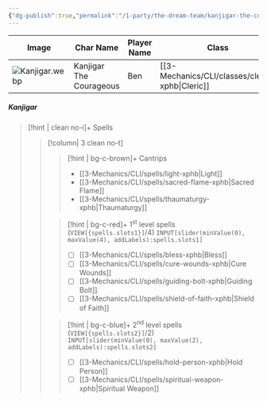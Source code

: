 ```yaml
---
{"dg-publish":true,"permalink":"/1-party/the-dream-team/kanjigar-the-courageous/","tags":["player"],"created":"2025-03-16T19:42:29.974-04:00","updated":"2025-04-01T13:26:25.186-04:00"}
---
```



| Image              | Char Name         | Player Name    | Class         | Race         | Level         |
| ------------------ | ----------------- | -------------- | ------------- | ------------ | ------------- |
| ![Kanjigar.webp](/img/user/z_Assets/Kanjigar.webp) | Kanjigar The Courageous | Ben | [[3-Mechanics/CLI/classes/cleric-xphb\|Cleric]] | Dwarf | 3 |

##### Kanjigar
> [!hint | clean no-i]+ Spells
>> [!column| 3 clean no-t]
>>> [!hint | bg-c-brown]+ Cantrips
>>> -  [[3-Mechanics/CLI/spells/light-xphb\|Light]]
>>> - [[3-Mechanics/CLI/spells/sacred-flame-xphb\|Sacred Flame]]
>>> - [[3-Mechanics/CLI/spells/thaumaturgy-xphb\|Thaumaturgy]]
>>
>>> [!hint | bg-c-red]+ 1<sup>st</sup> level spells (`VIEW[{spells.slots1}]`/4) 
>>> `INPUT[slider(minValue(0), maxValue(4), addLabels):spells.slots1]`
>>> - [ ] [[3-Mechanics/CLI/spells/bless-xphb\|Bless]]
>>> - [ ] [[3-Mechanics/CLI/spells/cure-wounds-xphb\|Cure Wounds]]
>>> - [ ] [[3-Mechanics/CLI/spells/guiding-bolt-xphb\|Guiding Bolt]]
>>> - [ ] [[3-Mechanics/CLI/spells/shield-of-faith-xphb\|Shield of Faith]]
>>
>>> [!hint | bg-c-blue]+ 2<sup>nd</sup> level spells (`VIEW[{spells.slots2}]`/2)  
>>> `INPUT[slider(minValue(0), maxValue(2), addLabels):spells.slots2]`
>>> - [ ] [[3-Mechanics/CLI/spells/hold-person-xphb\|Hold Person]]
>>> - [ ] [[3-Mechanics/CLI/spells/spiritual-weapon-xphb\|Spiritual Weapon]]
